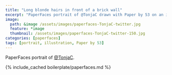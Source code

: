 ```yaml
---
title: "Long blonde hairs in front of a brick wall"
excerpt: "PaperFaces portrait of @TonjaC drawn with Paper by 53 on an iPad."
image: 
  path: &image /assets/images/paperfaces-TonjaC-twitter.jpg 
  feature: *image
  thumbnail: /assets/images/paperfaces-TonjaC-twitter-150.jpg
categories: [paperfaces]
tags: [portrait, illustration, Paper by 53]
---
```


PaperFaces portrait of [@TonjaC](https://twitter.com/TonjaC).

{% include_cached boilerplate/paperfaces.md %}
